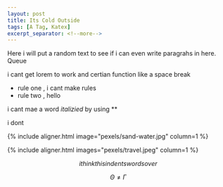 ```yaml
---
layout: post
title: Its Cold Outside
tags: [A Tag, Katex]
excerpt_separator: <!--more-->
---
```

Here i will put a random text to see if i can even write paragrahs in here. Queue 

i cant get lorem to work and certian function like a space break

* rule one , i cant make rules
* rule two , hello
 
 i cant mae a word *italizied* by using ** 

 i dont 
<!--more--> 
{% include aligner.html image="pexels/sand-water.jpg" column=1 %}

{% include aligner.html images="pexels/travel.jpeg" column=1 %}

$$ i think this indents words over $$

$$ \Theta \ne \Gamma $$
